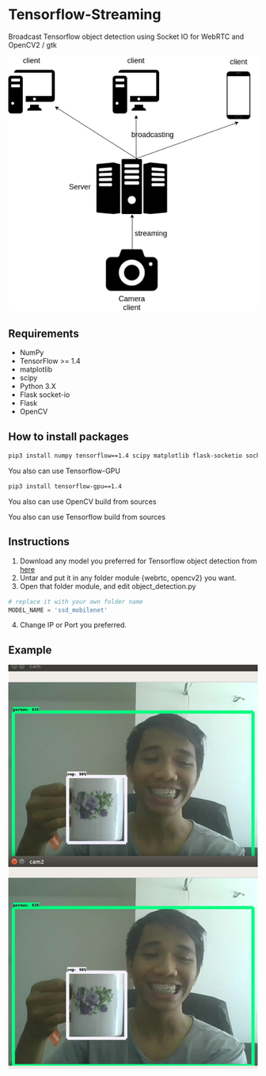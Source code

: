 # Tensorflow-Streaming
Broadcast Tensorflow object detection using Socket IO for WebRTC and OpenCV2 / gtk

![alt text](screenshot/diagram.png)

## Requirements
  * NumPy
  * TensorFlow >= 1.4
  * matplotlib
  * scipy
  * Python 3.X
  * Flask socket-io
  * Flask
  * OpenCV

## How to install packages
```bash
pip3 install numpy tensorflow==1.4 scipy matplotlib flask-socketio socketio_client opencv-contrib-python
```

You also can use Tensorflow-GPU
```bash
pip3 install tensorflow-gpu==1.4
```

You also can use OpenCV build from sources

You also can use Tensorflow build from sources

## Instructions

1. Download any model you preferred for Tensorflow object detection from [here](https://github.com/tensorflow/models/blob/master/research/object_detection/g3doc/detection_model_zoo.md)
2. Untar and put it in any folder module {webrtc, opencv2} you want.
3. Open that folder module, and edit object_detection.py
```python
# replace it with your own folder name
MODEL_NAME = 'ssd_mobilenet'
```
4. Change IP or Port you preferred.

## Example

![alt text](screenshot/1.png)





